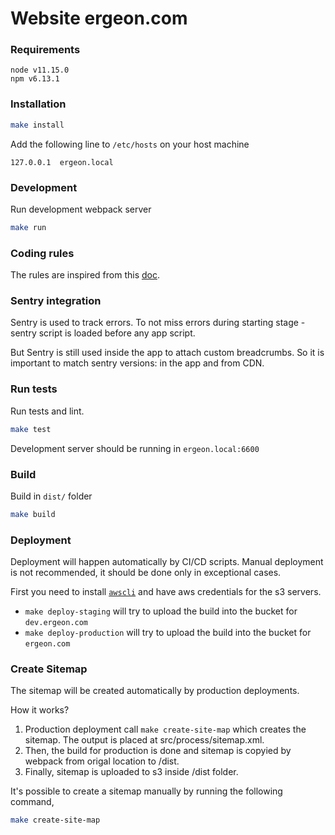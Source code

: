 # Website ergeon.com

### Requirements
```
node v11.15.0
npm v6.13.1
```

### Installation

```bash
make install
```

Add the following line to `/etc/hosts` on your host machine

```
127.0.0.1  ergeon.local
```

### Development

Run development webpack server

```bash
make run
```

### Coding rules

The rules are inspired from this [doc](https://github.com/airbnb/javascript/tree/master/react).

### Sentry integration

Sentry is used to track errors. To not miss errors during starting stage - sentry script
is loaded before any app script.

But Sentry is still used inside the app to attach custom breadcrumbs. So it is important to match sentry versions: in the app and from CDN.

### Run tests
Run tests and lint.

```bash
make test
```

Development server should be running in `ergeon.local:6600`

### Build
Build in `dist/` folder

```bash
make build
```

### Deployment

Deployment will happen automatically by CI/CD scripts. Manual deployment is not recommended, it should be done only in exceptional cases.

First you need to install [`awscli`](https://docs.aws.amazon.com/cli/latest/userguide/install-cliv1.html) and have aws credentials for the s3 servers.

* `make deploy-staging` will try to upload the build into the bucket for `dev.ergeon.com`
* `make deploy-production` will try to upload the build into the bucket for `ergeon.com`

### Create Sitemap

The sitemap will be created automatically by production deployments.

How it works?
1. Production deployment call `make create-site-map` which creates the sitemap. 
The output is placed at src/process/sitemap.xml.
2. Then, the build for production is done and sitemap is copyied by webpack from origal location to /dist.
3. Finally, sitemap is uploaded to s3 inside /dist folder.

It's possible to create a sitemap manually by running the following command,

```bash
make create-site-map
```